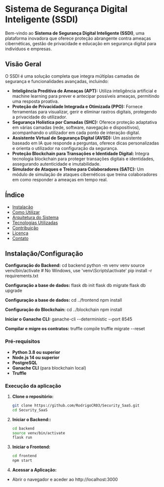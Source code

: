 # Sistema de Segurança Digital Inteligente (SSDI)

Bem-vindo ao **Sistema de Segurança Digital Inteligente (SSDI)**, uma plataforma inovadora que oferece proteção abrangente contra ameaças cibernéticas, gestão de privacidade e educação em segurança digital para indivíduos e empresas.

## **Visão Geral**

O SSDI é uma solução completa que integra múltiplas camadas de segurança e funcionalidades avançadas, incluindo:

- **Inteligência Preditiva de Ameaças (APT):** Utiliza inteligência artificial e machine learning para prever e antecipar possíveis ameaças, permitindo uma resposta proativa.
- **Proteção de Privacidade Integrada e Otimizada (PPO):** Fornece ferramentas para visualizar, gerir e eliminar rastros digitais, protegendo a privacidade do utilizador.
- **Segurança Holística por Camadas (SHC):** Oferece proteção adaptativa em várias camadas (rede, software, navegação e dispositivos), acompanhando o utilizador em cada ponto de interação digital.
- **Assistente Virtual de Segurança Digital (AVSD):** Um assistente baseado em IA que responde a perguntas, oferece dicas personalizadas e orienta o utilizador na configuração da segurança.
- **Proteção Blockchain para Transações e Identidade Digital:** Integra tecnologia blockchain para proteger transações digitais e identidades, assegurando autenticidade e imutabilidade.
- **Simulador de Ataques e Treino para Colaboradores (SATC):** Um módulo de simulação de ataques cibernéticos que treina colaboradores em como responder a ameaças em tempo real.

## **Índice**

- [Instalação](#instalação)
- [Como Utilizar](#como-utilizar)
- [Arquitetura do Sistema](#arquitetura-do-sistema)
- [Tecnologias Utilizadas](#tecnologias-utilizadas)
- [Contribuição](#contribuição)
- [Licença](#licença)
- [Contato](#contato)

## **Instalação/Configuração**
**Configuração do Backend:**
cd backend
python -m venv venv
source venv/bin/activate  # No Windows, use 'venv\Scripts\activate'
pip install -r requirements.txt

**Configuração a base de dados:**
flask db init
flask db migrate
flask db upgrade

**Configuração a base de dados:**
cd ../frontend
npm install

**Configuração do Blockchain:**
cd ../blockchain
npm install

**Iniciar o Ganache CLI:**
ganache-cli --deterministic --port 8545

**Compilar e migre os contratos:**
truffle compile
truffle migrate --reset


### **Pré-requisitos**

- **Python 3.8 ou superior**
- **Node.js 14 ou superior**
- **PostgreSQL**
- **Ganache CLI** (para blockchain local)
- **Truffle**

### **Execução da aplicação**

1. **Clone o repositório:**

   ```bash
   git clone https://github.com/RodrigoCR03/Security_SaaS.git
   cd Security_SaaS

2. **Iniciar o Backend::**
    ```bash
    cd backend
    source venv/bin/activate
    flask run

3. **Iniciar o Frontend:**
    ```bash
    cd frontend
    npm start

4. **Acessar a Aplicação:**
- Abrir o navegador e aceder ao http://localhost:3000


